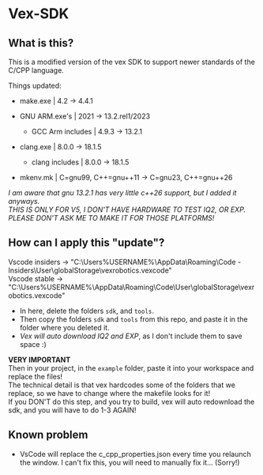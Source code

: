 # Vex-SDK

## What is this?

This is a modified version of the vex SDK to support newer standards of the C/CPP language.  

Things updated:

- make.exe | 4.2 -> 4.4.1
- GNU ARM.exe's | 2021 -> 13.2.rel1/2023
  - GCC Arm includes | 4.9.3 -> 13.2.1

- clang.exe | 8.0.0 -> 18.1.5
  - clang includes | 8.0.0 -> 18.1.5

- mkenv.mk | C=gnu99, C++=gnu++11 -> C=gnu23, C++=gnu++26
  
*I am aware that gnu 13.2.1 has very little c++26 support, but I added it anyways.*  
*THIS IS ONLY FOR V5, I DON'T HAVE HARDWARE TO TEST IQ2, OR EXP. PLEASE DON'T ASK ME TO MAKE IT FOR THOSE PLATFORMS!*  

## How can I apply this "update"?

Vscode insiders -> "C:\Users\%USERNAME%\AppData\Roaming\Code - Insiders\User\globalStorage\vexrobotics.vexcode"  
Vscode stable -> "C:\Users\%USERNAME%\AppData\Roaming\Code\User\globalStorage\vexrobotics.vexcode"  

- In here, delete the folders `sdk`, and `tools`.  
- Then copy the folders `sdk` and `tools` from this repo, and paste it in the folder where you deleted it.  
- *Vex will auto download IQ2 and EXP*, as I don't include them to save space :)  

**VERY IMPORTANT**  
Then in your project, in the `example` folder, paste it into your workspace and replace the files!  
The technical detail is that vex hardcodes some of the folders that we replace, so we have to change where the makefile looks for it!  
If you DON'T do this step, and you try to build, vex will auto redownload the sdk, and you will have to do 1-3 AGAIN!  

## Known problem

- VsCode will replace the c_cpp_properties.json every time you relaunch the window.  I can't fix this, you will need to manually fix it... (Sorry!)  
